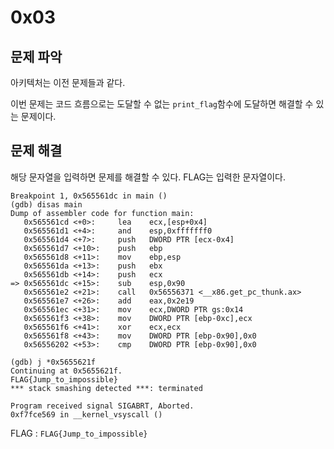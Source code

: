 # 0x03
## 문제 파악

아키텍처는 이전 문제들과 같다.

이번 문제는 코드 흐름으로는 도달할 수 없는 `print_flag`함수에 도달하면 해결할 수 있는 문제이다. 

## 문제 해결

해당 문자열을 입력하면 문제를 해결할 수 있다. FLAG는 입력한 문자열이다.

```
Breakpoint 1, 0x565561dc in main ()
(gdb) disas main
Dump of assembler code for function main:
   0x565561cd <+0>:     lea    ecx,[esp+0x4]
   0x565561d1 <+4>:     and    esp,0xfffffff0
   0x565561d4 <+7>:     push   DWORD PTR [ecx-0x4]
   0x565561d7 <+10>:    push   ebp
   0x565561d8 <+11>:    mov    ebp,esp
   0x565561da <+13>:    push   ebx
   0x565561db <+14>:    push   ecx
=> 0x565561dc <+15>:    sub    esp,0x90
   0x565561e2 <+21>:    call   0x56556371 <__x86.get_pc_thunk.ax>
   0x565561e7 <+26>:    add    eax,0x2e19
   0x565561ec <+31>:    mov    ecx,DWORD PTR gs:0x14
   0x565561f3 <+38>:    mov    DWORD PTR [ebp-0xc],ecx
   0x565561f6 <+41>:    xor    ecx,ecx
   0x565561f8 <+43>:    mov    DWORD PTR [ebp-0x90],0x0
   0x56556202 <+53>:    cmp    DWORD PTR [ebp-0x90],0x0

(gdb) j *0x5655621f
Continuing at 0x5655621f.
FLAG{Jump_to_impossible}
*** stack smashing detected ***: terminated

Program received signal SIGABRT, Aborted.
0xf7fce569 in __kernel_vsyscall ()
```

FLAG : `FLAG{Jump_to_impossible}`